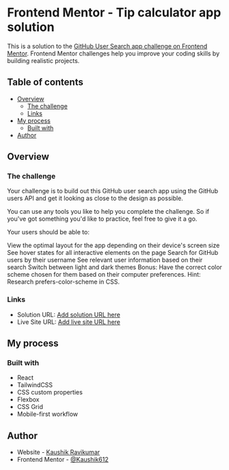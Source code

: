 # Frontend Mentor - Tip calculator app solution

This is a solution to the [GitHub User Search app challenge on Frontend Mentor](https://www.frontendmentor.io/challenges/github-user-search-app-Q09YOgaH6). 
Frontend Mentor challenges help you improve your coding skills by building realistic projects.

## Table of contents

- [Overview](#overview)
  - [The challenge](#the-challenge)
  - [Links](#links)
- [My process](#my-process)
  - [Built with](#built-with)
- [Author](#author)

## Overview

### The challenge

Your challenge is to build out this GitHub user search app using the GitHub users API and get it looking as close to the design as possible.

You can use any tools you like to help you complete the challenge. So if you've got something you'd like to practice, feel free to give it a go.

Your users should be able to:

View the optimal layout for the app depending on their device's screen size
See hover states for all interactive elements on the page
Search for GitHub users by their username
See relevant user information based on their search
Switch between light and dark themes
Bonus: Have the correct color scheme chosen for them based on their computer preferences. Hint: Research prefers-color-scheme in CSS.

### Links

- Solution URL: [Add solution URL here](https://your-solution-url.com)
- Live Site URL: [Add live site URL here](https://your-live-site-url.com)

## My process

### Built with

- React 
- TailwindCSS
- CSS custom properties
- Flexbox
- CSS Grid
- Mobile-first workflow


## Author

- Website - [Kaushik Ravikumar](https://github.com/Kaushik612)
- Frontend Mentor - [@Kaushik612](https://www.frontendmentor.io/profile/Kaushik612)
